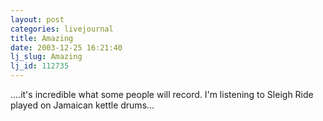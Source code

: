 ```yaml
---
layout: post
categories: livejournal
title: Amazing
date: 2003-12-25 16:21:40
lj_slug: Amazing
lj_id: 112735
---
```

....it's incredible what some people will record. I'm listening to Sleigh Ride played on Jamaican kettle drums...
